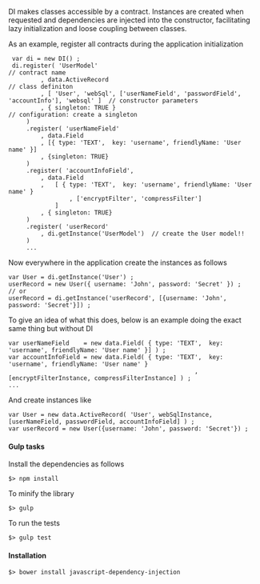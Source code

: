  DI makes classes accessible by a contract. Instances are created when requested and 
 dependencies are injected into the constructor, facilitating lazy initialization and 
 loose coupling between classes.
     
 As an example, register all contracts during the application initialization
     
     var di = new DI() ;
     di.register( 'UserModel'                                                                     // contract name
             , data.ActiveRecord                                                                  // class definiton
             , [ 'User', 'webSql', ['userNameField', 'passwordField', 'accountInfo'], 'websql' ]  // constructor parameters
             , { singleton: TRUE }                                                                // configuration: create a singleton
         )
         .register( 'userNameField'
             , data.Field
             , [{ type: 'TEXT',  key: 'username', friendlyName: 'User name' }]
             , {singleton: TRUE}
         )
         .register( 'accountInfoField',
             , data.Field
             ,   [ { type: 'TEXT',  key: 'username', friendlyName: 'User name' }
                     , ['encryptFilter', 'compressFilter']
                 ]
             , { singleton: TRUE}
         )
         .register( 'userRecord'
             , di.getInstance('UserModel')  // create the User model!!
         )
         ...
     
Now everywhere in the application create the instances as follows
     
    var User = di.getInstance('User') ;
    userRecord = new User({ username: 'John', password: 'Secret' }) ;
    // or
    userRecord = di.getInstance('userRecord', [{username: 'John', password: 'Secret'}]) ;
     
To give an idea of what this does, below is an example doing the exact same thing but without DI
     
    var userNameField    = new data.Field( { type: 'TEXT',  key: 'username', friendlyName: 'User name' }] ) ;
    var accountInfoField = new data.Field( { type: 'TEXT',  key: 'username', friendlyName: 'User name' }
                                                        , [encryptFilterInstance, compressFilterInstance] ) ;
    ...
     
And create instances like
     
    var User = new data.ActiveRecord( 'User', webSqlInstance, [userNameField, passwordField, accountInfoField] ) ;
    var userRecord = new User({username: 'John', password: 'Secret'}) ;

#### Gulp tasks ####

Install the dependencies as follows

    $> npm install

To minify the library

    $> gulp
    
To run the tests

    $> gulp test

#### Installation ####

    $> bower install javascript-dependency-injection